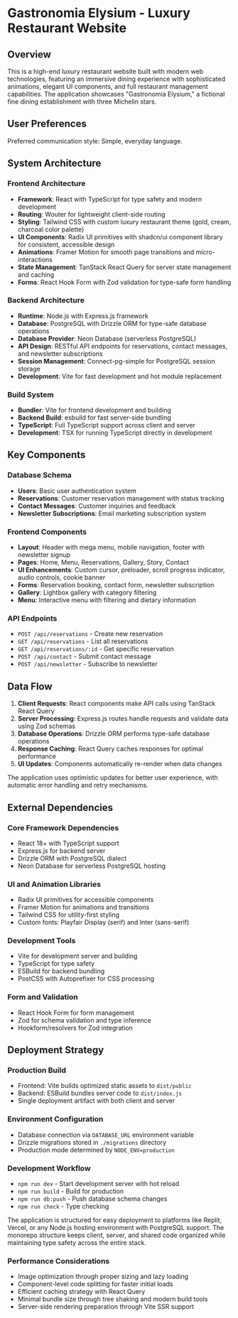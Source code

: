# Gastronomia Elysium - Luxury Restaurant Website

## Overview

This is a high-end luxury restaurant website built with modern web technologies, featuring an immersive dining experience with sophisticated animations, elegant UI components, and full restaurant management capabilities. The application showcases "Gastronomia Elysium," a fictional fine dining establishment with three Michelin stars.

## User Preferences

Preferred communication style: Simple, everyday language.

## System Architecture

### Frontend Architecture
- **Framework**: React with TypeScript for type safety and modern development
- **Routing**: Wouter for lightweight client-side routing
- **Styling**: Tailwind CSS with custom luxury restaurant theme (gold, cream, charcoal color palette)
- **UI Components**: Radix UI primitives with shadcn/ui component library for consistent, accessible design
- **Animations**: Framer Motion for smooth page transitions and micro-interactions
- **State Management**: TanStack React Query for server state management and caching
- **Forms**: React Hook Form with Zod validation for type-safe form handling

### Backend Architecture
- **Runtime**: Node.js with Express.js framework
- **Database**: PostgreSQL with Drizzle ORM for type-safe database operations
- **Database Provider**: Neon Database (serverless PostgreSQL)
- **API Design**: RESTful API endpoints for reservations, contact messages, and newsletter subscriptions
- **Session Management**: Connect-pg-simple for PostgreSQL session storage
- **Development**: Vite for fast development and hot module replacement

### Build System
- **Bundler**: Vite for frontend development and building
- **Backend Build**: esbuild for fast server-side bundling
- **TypeScript**: Full TypeScript support across client and server
- **Development**: TSX for running TypeScript directly in development

## Key Components

### Database Schema
- **Users**: Basic user authentication system
- **Reservations**: Customer reservation management with status tracking
- **Contact Messages**: Customer inquiries and feedback
- **Newsletter Subscriptions**: Email marketing subscription system

### Frontend Components
- **Layout**: Header with mega menu, mobile navigation, footer with newsletter signup
- **Pages**: Home, Menu, Reservations, Gallery, Story, Contact
- **UI Enhancements**: Custom cursor, preloader, scroll progress indicator, audio controls, cookie banner
- **Forms**: Reservation booking, contact form, newsletter subscription
- **Gallery**: Lightbox gallery with category filtering
- **Menu**: Interactive menu with filtering and dietary information

### API Endpoints
- `POST /api/reservations` - Create new reservation
- `GET /api/reservations` - List all reservations
- `GET /api/reservations/:id` - Get specific reservation
- `POST /api/contact` - Submit contact message
- `POST /api/newsletter` - Subscribe to newsletter

## Data Flow

1. **Client Requests**: React components make API calls using TanStack React Query
2. **Server Processing**: Express.js routes handle requests and validate data using Zod schemas
3. **Database Operations**: Drizzle ORM performs type-safe database operations
4. **Response Caching**: React Query caches responses for optimal performance
5. **UI Updates**: Components automatically re-render when data changes

The application uses optimistic updates for better user experience, with automatic error handling and retry mechanisms.

## External Dependencies

### Core Framework Dependencies
- React 18+ with TypeScript support
- Express.js for backend server
- Drizzle ORM with PostgreSQL dialect
- Neon Database for serverless PostgreSQL hosting

### UI and Animation Libraries
- Radix UI primitives for accessible components
- Framer Motion for animations and transitions
- Tailwind CSS for utility-first styling
- Custom fonts: Playfair Display (serif) and Inter (sans-serif)

### Development Tools
- Vite for development server and building
- TypeScript for type safety
- ESBuild for backend bundling
- PostCSS with Autoprefixer for CSS processing

### Form and Validation
- React Hook Form for form management
- Zod for schema validation and type inference
- Hookform/resolvers for Zod integration

## Deployment Strategy

### Production Build
- Frontend: Vite builds optimized static assets to `dist/public`
- Backend: ESBuild bundles server code to `dist/index.js`
- Single deployment artifact with both client and server

### Environment Configuration
- Database connection via `DATABASE_URL` environment variable
- Drizzle migrations stored in `./migrations` directory
- Production mode determined by `NODE_ENV=production`

### Development Workflow
- `npm run dev` - Start development server with hot reload
- `npm run build` - Build for production
- `npm run db:push` - Push database schema changes
- `npm run check` - Type checking

The application is structured for easy deployment to platforms like Replit, Vercel, or any Node.js hosting environment with PostgreSQL support. The monorepo structure keeps client, server, and shared code organized while maintaining type safety across the entire stack.

### Performance Considerations
- Image optimization through proper sizing and lazy loading
- Component-level code splitting for faster initial loads
- Efficient caching strategy with React Query
- Minimal bundle size through tree shaking and modern build tools
- Server-side rendering preparation through Vite SSR support